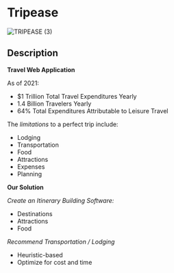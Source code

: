 # Tripease
![TRIPEASE (3)](https://user-images.githubusercontent.com/47694944/133701754-51aebc5d-6f47-46c1-b821-d30e3abe0c3c.png)

## Description
**Travel Web Application**

As of 2021:
  - $1 Trillion Total Travel Expenditures Yearly
  - 1.4 Billion Travelers Yearly
  - 64% Total Expenditures Attributable to Leisure Travel
  
The *limitations* to a perfect trip include:
  - Lodging
  - Transportation
  - Food
  - Attractions
  - Expenses
  - Planning

**Our Solution**

*Create an Itinerary Building Software:*
  - Destinations
  - Attractions
  - Food
  
*Recommend Transportation / Lodging*
  - Heuristic-based
  - Optimize for cost and time
